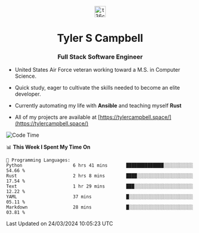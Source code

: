 <p align="center">
<a href="https://www.linkedin.com/in/t36campbell" target="blank"><img align="center" src="https://ik.imagekit.io/t36campbell/Portfolio/linkedin.png.original_m8bbGgPh6.png" alt="t36campbell" height="30" width="30" /></a>
</p>
<h1 align="center">Tyler S Campbell</h1>
<h3 align="center">Full Stack Software Engineer</h3>

* United States Air Force veteran working toward a M.S. in Computer Science.

* Quick study, eager to cultivate the skills needed to become an elite developer.

* Currently automating my life with **Ansible** and teaching myself **Rust**

* All of my projects are available at [https://tylercampbell.space/](https://tylercampbell.space/)

<!--START_SECTION:waka-->
![Code Time](http://img.shields.io/badge/Code%20Time-3%2C286%20hrs%201%20min-blue)

📊 **This Week I Spent My Time On** 

```text
💬 Programming Languages: 
Python                   6 hrs 41 mins       ██████████████░░░░░░░░░░░   54.66 % 
Rust                     2 hrs 8 mins        ████░░░░░░░░░░░░░░░░░░░░░   17.54 % 
Text                     1 hr 29 mins        ███░░░░░░░░░░░░░░░░░░░░░░   12.22 % 
YAML                     37 mins             █░░░░░░░░░░░░░░░░░░░░░░░░   05.11 % 
Markdown                 28 mins             █░░░░░░░░░░░░░░░░░░░░░░░░   03.81 % 
```


 Last Updated on 24/03/2024 10:05:23 UTC
<!--END_SECTION:waka-->
